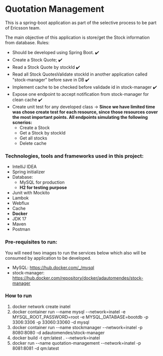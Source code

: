 # Quotation Management
This is a spring-boot application as part of the
selective process to be part of Ericsson team.
 
The main objective of this application is store/get
the Stock information from database. Rules:
- Should be developed using Spring Boot. ✔️
- Create a Stock Quote; ✔️
- Read a Stock Quote by stockId ✔️
- Read all Stock QuotesValidate stockId in another application called "stock-manager" before save in DB ✔️
- Implement cache to be checked before validade id in stock-manager ✔️
- Expose one endpoint to accept notification from stock-manager for clean cache ✔️
- Create unit test for any developed class -> **Since we have limited time
  was chose create test for each resource, since those resources cover the most important points. All endpoints simulating the following scnerios:**
    - Create a Stock
    - Get a Stock by stockId
    - Get all stocks
    - Delete cache


### Technologies, tools and frameworks used in this project:
- IntelliJ IDEA
- Spring initializer
- Database:
  - MySQL for production
  - **H2 for testing purpose**
- Junit with Mockito
- Lambok
- Webflux
- Cache
- **Docker**
- JDK 17
- Maven
- Postman

### Pre-requisites to run:
You will need two images to run the services below which also will be consumed by
  application to be developed.
- MySQL: https://hub.docker.com/_/mysql
- stock-manager: https://hub.docker.com/repository/docker/adautomendes/stock-manager

### How to run
1. docker network create inatel
2. docker container run --name mysql --network=inatel -e
   MYSQL_ROOT_PASSWORD=root -e MYSQL_DATABASE=bootdb -p 3306:3306
   -p 33060:33060 -d mysql
3. docker container run --name stockmanager --network=inatel -p
   8080:8080 -d adautomendes/stock-manager
4. docker build -t qm:latest . --network=inatel
5. docker run --name quotation-management --network=inatel -p 8081:8081 -d qm:latest

